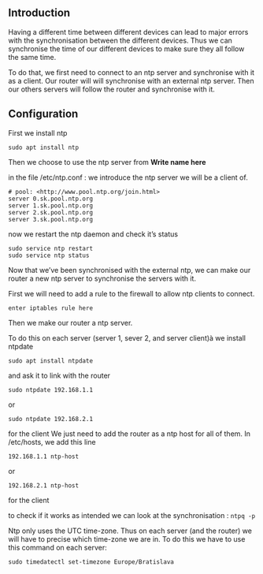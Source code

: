 ## Introduction

Having a different time between different devices can lead to major errors with the synchronisation between the different devices.
Thus we can synchronise the time of our different devices to make sure they all follow the same time.

To do that, we first need to connect to an ntp server and synchronise with it as a client.
Our router will will synchronise with an external ntp server.
Then our others servers will follow the router and synchronise with it.


## Configuration
First we install ntp
```
sudo apt install ntp

```
Then we choose to use the ntp server from <b>Write name here</b>

in the file /etc/ntp.conf : we introduce the ntp server we will be a client of.
```
# pool: <http://www.pool.ntp.org/join.html>
server 0.sk.pool.ntp.org
server 1.sk.pool.ntp.org
server 2.sk.pool.ntp.org
server 3.sk.pool.ntp.org
```
now we restart the ntp daemon and check it’s status
```
sudo service ntp restart
sudo service ntp status
```


Now that we’ve been synchronised with the external ntp, we can make our router a new ntp server to synchronise the servers with it.

First we will need to add a rule to the firewall to allow ntp clients to connect.
```
enter iptables rule here
```

Then we make our router a ntp server.

To do this on each server (server 1, sever 2, and server client)à
we install ntpdate
```
sudo apt install ntpdate
```
and ask it to link with the router

```
sudo ntpdate 192.168.1.1
```
or
```
sudo ntpdate 192.168.2.1
```
for the client
We just need to add the router as a ntp host for all of them.
In /etc/hosts, we add this line
```
192.168.1.1 ntp-host
```
or
```
192.168.2.1 ntp-host
```
for the client


to check if it works as intended we can look at the synchronisation : `ntpq -p`


Ntp only uses the UTC time-zone. Thus on each server (and the router) we will have to precise which time-zone we are in.
To do this we have to use this command on each server:
```
sudo timedatectl set-timezone Europe/Bratislava
```
